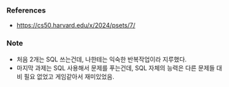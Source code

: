 ### References

- https://cs50.harvard.edu/x/2024/psets/7/

### Note

- 처음 2개는 SQL 쓰는건데, 나한테는 익숙한 반복작업이라 지루했다.
- 마지막 과제는 SQL 사용해서 문제를 푸는건데, SQL 자체의 능력은 다른 문제들 대비 필요 없었고 게임같아서 재미있었음. 